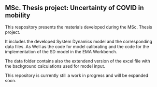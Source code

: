 
## MSc. Thesis project: Uncertainty of COVID in mobility

This respository presents the materials developed during the MSc. Thesis project.

It includes the developed System Dynamics model and the corresponding data files. As Well as the code for model calibrating and the code for the implementation of the SD model in the EMA Workbench.


The data folder contains also the extendend version of the excel file with the background calculations used for model input. 

This repository is currently still a work in progress and will be expanded soon. 
